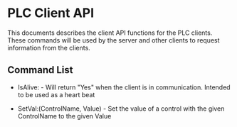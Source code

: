 # PLC Client API

This documents describes the client API functions for the PLC clients. These commands will be used by the server and other clients to request information from the clients.

## Command List

* IsAlive: - Will return "Yes" when the client is in communication. Intended to be used as a heart beat

* SetVal:(ControlName, Value) - Set the value of a control with the given ControlName to the given Value

